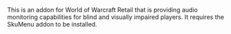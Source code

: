 This is an addon for World of Warcraft Retail that is providing audio monitoring capabilities for blind and visually impaired players. It requires the SkuMenu addon to be installed.